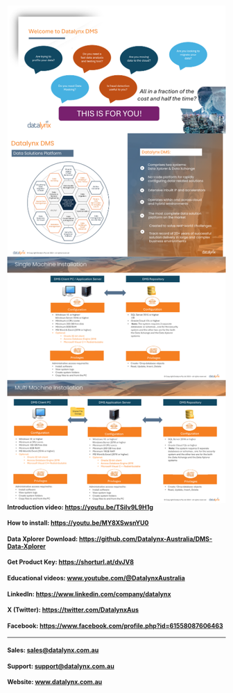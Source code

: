 <img src="https://github.com/Datalynx-Australia/DMS-Data-Xplorer/blob/main/IntroPg1.png"
     alt="Datalynx PG1"
     style="float: left; margin-right: 10px;" />

     #### Introduction video: https://youtu.be/TSilv9L9H1g

________________________________________     


<img src="https://github.com/Datalynx-Australia/DMS-Data-Xplorer/blob/main/IntroPg2.png"
     alt="Datalynx PG2"
     style="float: left; margin-right: 10px;" />

________________________________________     


<img src="https://github.com/Datalynx-Australia/DMS-Data-Xplorer/blob/main/IntroPg3.png"
     alt="Datalynx PG3"
     style="float: left; margin-right: 10px;" />

________________________________________     


<img src="https://github.com/Datalynx-Australia/DMS-Data-Xplorer/blob/main/IntroPg4.png"
     alt="Datalynx PG4"
     style="float: left; margin-right: 10px;" />

________________________________________

#### Introduction video: https://youtu.be/TSilv9L9H1g

#### How to install: https://youtu.be/MY8XSwsnYU0

#### Data Xplorer Download: https://github.com/Datalynx-Australia/DMS-Data-Xplorer

#### Get Product Key: https://shorturl.at/dvJV8

#### Educational videos: www.youtube.com/@DatalynxAustralia

#### LinkedIn: https://www.linkedin.com/company/datalynx  

#### X (Twitter): https://twitter.com/DatalynxAus

#### Facebook: https://www.facebook.com/profile.php?id=61558087606463

________________________________________

#### Sales:   sales@datalynx.com.au     
#### Support: support@datalynx.com.au     
#### Website: www.datalynx.com.au
